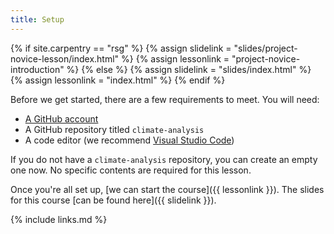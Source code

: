 ```yaml
---
title: Setup
---
```


{% if site.carpentry == "rsg" %}
  {% assign slidelink = "slides/project-novice-lesson/index.html" %}
  {% assign lessonlink = "project-novice-introduction" %}
{% else %}
  {% assign slidelink = "slides/index.html" %}
  {% assign lessonlink = "index.html" %}
{% endif %}

Before we get started, there are a few requirements to meet. You will need:

* [A GitHub account](https://github.com)
* A GitHub repository titled `climate-analysis`
* A code editor (we recommend [Visual Studio Code](https://code.visualstudio.com/))

If you do not have a `climate-analysis` repository, you can create an empty one now. No specific contents are required for this lesson.

Once you're all set up, [we can start the course]({{ lessonlink }}). The slides for this course [can be found here]({{ slidelink }}).

{% include links.md %}
